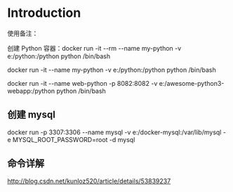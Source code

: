 # Introduction


使用备注：


创建 Python 容器：docker run -it --rm --name my-python -v e:/python:/python  python /bin/bash

docker run -it --name my-python -v e:/python:/python  python /bin/bash


docker run -it --name web-python -p 8082:8082 -v e:/awesome-python3-webapp:/python  python /bin/bash


## 创建 mysql 

docker run -p 3307:3306 --name mysql -v e:/docker-mysql:/var/lib/mysql -e MYSQL_ROOT_PASSWORD=root -d mysql 

## 命令详解
http://blog.csdn.net/kunloz520/article/details/53839237
